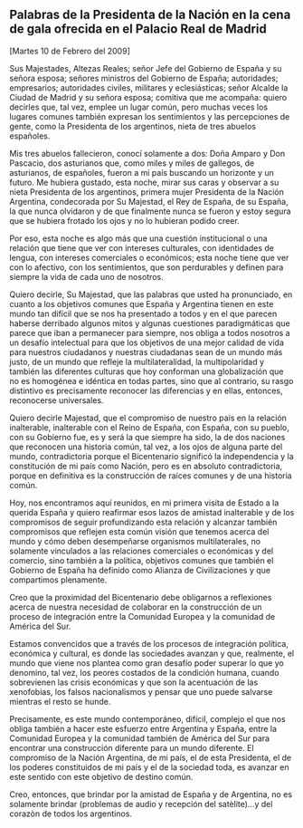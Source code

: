 Palabras de la Presidenta de la Nación en la cena de gala ofrecida en el Palacio Real de Madrid
-----------------------------------------------------------------------------------------------

[Martes 10 de Febrero del 2009]

Sus Majestades, Altezas Reales; señor Jefe del Gobierno de España y su
señora esposa; señores ministros del Gobierno de España; autoridades;
empresarios; autoridades civiles, militares y eclesiásticas; señor
Alcalde la Ciudad de Madrid y su señora esposa; comitiva que me
acompaña: quiero decirles que, tal vez, emplee un lugar común, pero
muchas veces los lugares comunes también expresan los sentimientos y las
percepciones de gente, como la Presidenta de los argentinos, nieta de
tres abuelos españoles.

Mis tres abuelos fallecieron, conocí solamente a dos: Doña Amparo y Don
Pascacio, dos asturianos que, como miles y miles de gallegos, de
asturianos, de españoles, fueron a mi país buscando un horizonte y un
futuro. Me hubiera gustado, esta noche, mirar sus caras y observar a su
nieta Presidenta de los argentinos, primera mujer Presidenta de la
Nación Argentina, condecorada por Su Majestad, el Rey de España, de su
España, la que nunca olvidaron y de que finalmente nunca se fueron y
estoy segura que se hubiera frotado los ojos y no lo hubieran podido
creer.

Por eso, esta noche es algo más que una cuestión institucional o una
relación que tiene que ver con intereses culturales, con identidades de
lengua, con intereses comerciales o económicos; esta noche tiene que ver
con lo afectivo, con los sentimientos, que son perdurables y definen
para siempre la vida de cada uno de nosotros.

Quiero decirle, Su Majestad, que las palabras que usted ha pronunciado,
en cuanto a los objetivos comunes que España y Argentina tienen en este
mundo tan difícil que se nos ha presentado a todos y en el que parecen
haberse derribado algunos mitos y algunas cuestiones paradigmáticas que
parece que iban a permanecer para siempre, nos obliga a todos nosotros a
un desafío intelectual para que los objetivos de una mejor calidad de
vida para nuestros ciudadanos y nuestras ciudadanas sean de un mundo más
justo, de un mundo que refleje la multilateralidad, la multipolaridad y
también las diferentes culturas que hoy conforman una globalización que
no es homogénea e idéntica en todas partes, sino que al contrario, su
rasgo distintivo es precisamente reconocer las diferencias y en ellas,
entonces, reconocerse universales.

Quiero decirle Majestad, que el compromiso de nuestro país en la
relación inalterable, inalterable con el Reino de España, con España,
con su pueblo, con su Gobierno fue, es y será la que siempre ha sido, la
de dos naciones que reconocen una historia común, tal vez, a los ojos de
alguna parte del mundo, contradictoria porque el Bicentenario significó
la independencia y la constitución de mi país como Nación, pero es en
absoluto contradictoria, porque en definitiva es la construcción de
raíces comunes y de una historia común.

Hoy, nos encontramos aquí reunidos, en mi primera visita de Estado a la
querida España y quiero reafirmar esos lazos de amistad inalterable y de
los compromisos de seguir profundizando esta relación y alcanzar también
compromisos que reflejen esta común visión que tenemos acerca del mundo
y cómo deben desempeñarse organismos multilaterales, no solamente
vinculados a las relaciones comerciales o económicas y del comercio,
sino también a la política, objetivos comunes que también el Gobierno de
España ha definido como Alianza de Civilizaciones y que compartimos
plenamente.

Creo que la proximidad del Bicentenario debe obligarnos a reflexiones
acerca de nuestra necesidad de colaborar en la construcción de un
proceso de integración entre la Comunidad Europea y la comunidad de
América del Sur.

Estamos convencidos que a través de los procesos de integración
política, económica y cultural, es donde las sociedades avanzan y que,
realmente, el mundo que viene nos plantea como gran desafío poder
superar lo que yo denomino, tal vez, los peores costados de la condición
humana, cuando sobrevienen las crisis económicas y que son la
acentuación de las xenofobias, los falsos nacionalismos y pensar que uno
puede salvarse mientras el resto se hunde.

Precisamente, es este mundo contemporáneo, difícil, complejo el que nos
obliga también a hacer este esfuerzo entre Argentina y España, entre la
Comunidad Europea y la comunidad también de América del Sur para
encontrar una construcción diferente para un mundo diferente. El
compromiso de la Nación Argentina, de mi país, el de esta Presidenta, el
de los poderes constituidos de mi país y el de la sociedad toda, es
avanzar en este sentido con este objetivo de destino común.

Creo, entonces, que brindar por la amistad de España y de Argentina, no
es solamente brindar (problemas de audio y recepción del satèlite)...y
del corazòn de todos los argentinos.

